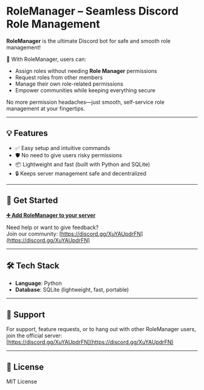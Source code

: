 # RoleManager – Seamless Discord Role Management

**RoleManager** is the ultimate Discord bot for safe and smooth role management!

🔧 With RoleManager, users can:
- Assign roles without needing **Role Manager** permissions
- Request roles from other members
- Manage their own role-related permissions
- Empower communities while keeping everything secure

No more permission headaches—just smooth, self-service role management at your fingertips.

---

## 💡 Features
- ✅ Easy setup and intuitive commands
- 🛡️ No need to give users risky permissions
- 📦 Lightweight and fast (built with Python and SQLite)
- 🔒 Keeps server management safe and decentralized

---

## 🚀 Get Started

[**➕ Add RoleManager to your server**](https://discord.com/discovery/applications/1353772539049935001)

Need help or want to give feedback?  
Join our community: [https://discord.gg/XuYAUpdrFN](https://discord.gg/XuYAUpdrFN)

---

## 🛠️ Tech Stack
- **Language**: Python
- **Database**: SQLite (lightweight, fast, portable)

---

## 👥 Support
For support, feature requests, or to hang out with other RoleManager users, join the official server:  
[https://discord.gg/XuYAUpdrFN](https://discord.gg/XuYAUpdrFN)

---

## 📜 License
MIT License
